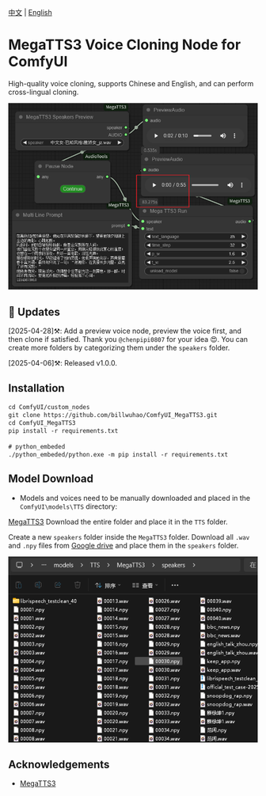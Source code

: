 [中文](README-CN.md) | [English](README.md)

# MegaTTS3 Voice Cloning Node for ComfyUI

High-quality voice cloning, supports Chinese and English, and can perform cross-lingual cloning.

![image](https://github.com/billwuhao/ComfyUI_MegaTTS3/blob/main/images/2025-04-06_13-52-57.png)

## 📣 Updates

[2025-04-28]⚒️: Add a preview voice node, preview the voice first, and then clone if satisfied. Thank you `@chenpipi0807` for your idea 😍. You can create more folders by categorizing them under the `speakers` folder.

[2025-04-06]⚒️: Released v1.0.0.

## Installation

```
cd ComfyUI/custom_nodes
git clone https://github.com/billwuhao/ComfyUI_MegaTTS3.git
cd ComfyUI_MegaTTS3
pip install -r requirements.txt

# python_embeded
./python_embeded/python.exe -m pip install -r requirements.txt
```

## Model Download

- Models and voices need to be manually downloaded and placed in the `ComfyUI\models\TTS` directory:

[MegaTTS3](https://huggingface.co/ByteDance/MegaTTS3/tree/main) Download the entire folder and place it in the `TTS` folder.

Create a new `speakers` folder inside the `MegaTTS3` folder. Download all `.wav` and `.npy` files from [Google drive](https://drive.google.com/drive/folders/1QhcHWcy20JfqWjgqZX1YM3I6i9u4oNlr) and place them in the `speakers` folder.

![image](https://github.com/billwuhao/ComfyUI_MegaTTS3/blob/main/images/2025-04-06_14-49-12.png)

## Acknowledgements

- [MegaTTS3](https://github.com/bytedance/MegaTTS3)
